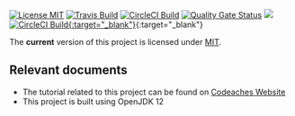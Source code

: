 [![License MIT][MIT badge]][MIT]
[![Travis Build][Travis badge]][Travis]
[![CircleCI Build][CircleCI badge]][CircleCI]
[![Quality Gate Status][Quality Gate Status badge]][Quality Gate]
[![][Paypal Donate Img]][Paypal Donate Link]
[![CircleCI Build][CircleCI badge]{:target="_blank"}][CircleCI]{:target="_blank"}

The **current** version of this project is licensed under [MIT].

## Relevant documents

- The tutorial related to this project can be found on [Codeaches Website]
- This project is built using OpenJDK 12 

[MIT badge]: https://img.shields.io/:license-MIT%202.0-blue.svg
[MIT]: https://opensource.org/licenses/mit-license.php

[Paypal Donate Img]: https://www.paypalobjects.com/en_US/i/btn/btn_donate_SM.gif
[Paypal Donate Link]: https://www.paypal.com/cgi-bin/webscr?cmd=_donations&business=FLER29DWAYJ58&currency_code=USD&source=url

[Codeaches Website]: https://codeaches.com

[Travis badge]: https://img.shields.io/travis/codeaches/oauth2-and-resource-servers/master.svg?label=Travis%20Code%20Build&style=flat
[Travis]: https://travis-ci.org/codeaches/oauth2-and-resource-servers/builds

[CircleCI badge]: https://circleci.com/gh/codeaches/oauth2-and-resource-servers.svg?style=svg
[CircleCI]: https://circleci.com/gh/codeaches/oauth2-and-resource-servers

[Quality Gate Status badge]: https://sonarcloud.io/api/project_badges/measure?project=com.codeaches%3Aoauth2-and-resource-servers&metric=alert_status
[Quality Gate]: https://sonarcloud.io/dashboard?id=com.codeaches%3Aoauth2-and-resource-servers
